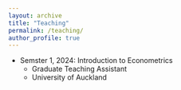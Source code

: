 ```yaml
---
layout: archive
title: "Teaching"
permalink: /teaching/
author_profile: true
---
```


* Semster 1, 2024: Introduction to Econometrics
  * Graduate Teaching Assistant
  * University of Auckland
